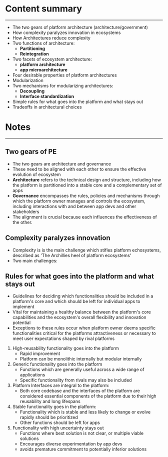 
# Content summary
---

* The two gears of platform architecture (architecture/government)
* How complexity paralyzes innovation in ecosystems
* How Architectures reduce complexity
* Two functions of architecture: 
	* **Partitioning**
	* **Reintegration**
* Two facets of ecosystem architecture: 
	* **platform architecture** 
	* **app microarchitecture**
* Four desirable properties of platform architectures
* Modularization
* Two mechanisms for modularizing architectures:
	* **Decoupling**
	* **Interface standardization**
* Simple rules for what goes into the platform and what stays out
* Tradeoffs in architectural choices


# Notes
---

## Two gears of PE

* The two gears are architecture and governance
* These need to be aligned with each other to ensure the effective evolution of ecosystem
* **Architecture** refers to the technical design and structure, including how the platform is partitioned into a stable core and a complementary set of apps
* **Governance** encompasses the rules, policies and mechanisms through which the platform owner manages and controls the ecosystem, including interactions with and between app devs and other stakeholders
* The alignment is crucial because each influences the effectiveness of the other.

## Complexity paralyzes innovation

* Complexity is is the main challenge which stifles platform echosystems, described as 'The Archillies heel of platform ecosystems'
* Two main challenges:

## Rules for what goes into the platform and what stays out

* Guidelines for deciding which functionalities should be included in a platform's core and which should be left for individual apps to implement
* Vital for maintaining a healthy balance between the platform's core capabilities and the ecosystem's overall flexibility and innovation potential
* Exceptions to these rules occur when platform owner deems specific functionalities critical for the platforms attractiveness or necessary to meet user expectations shaped by rival platforms

1. High-reusability functionality goes into the platform
	* Rapid improvement
	* Platform can be monolithic internally but modular internally
2. Generic functionality goes into the platform
	* Functions which are generally useful across a wide range of applications
	* Specific functionality from rivals may also be included
3. Platform Interfaces are integral to the platform:
	* Both core codebase and the interfaces of the platform are considered essential components of the platform due to their high reusability and long lifespans
4. Stable functionality goes in the platform:
	* Functionality which is stable and less likely to change or evolve rapidly should be prioritized
	* Other functions should be left for apps
5. Functionality with high uncertainty stays out
	* Functions where best solution is not clear, or multiple viable solutions
	* Encourages diverse experimentation by app devs
	* avoids premature commitment to potentially inferior solutions
	